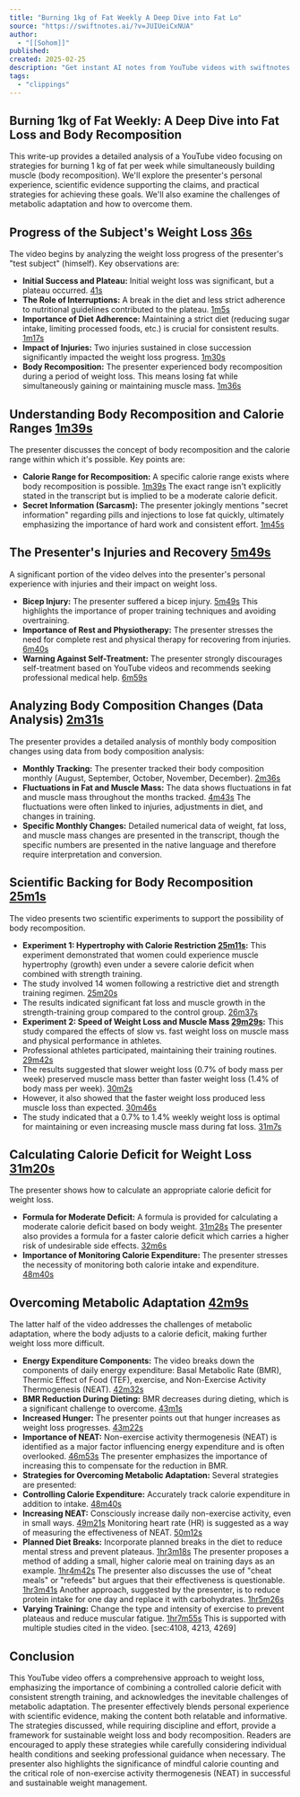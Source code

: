 ```yaml
---
title: "Burning 1kg of Fat Weekly A Deep Dive into Fat Lo"
source: "https://swiftnotes.ai/?v=JUIUeiCxNUA"
author:
  - "[[Sohom]]"
published:
created: 2025-02-25
description: "Get instant AI notes from YouTube videos with swiftnotes.ai. Our AI transcription and summarization tool helps you save time, study smarter, and never miss important details. Try it free no sign up needed!"
tags:
  - "clippings"
---
```

## Burning 1kg of Fat Weekly: A Deep Dive into Fat Loss and Body Recomposition

This write-up provides a detailed analysis of a YouTube video focusing on strategies for burning 1 kg of fat per week while simultaneously building muscle (body recomposition). We'll explore the presenter's personal experience, scientific evidence supporting the claims, and practical strategies for achieving these goals. We'll also examine the challenges of metabolic adaptation and how to overcome them.

## Progress of the Subject's Weight Loss [36s](https://youtu.be/JUIUeiCxNUA?t=36)

The video begins by analyzing the weight loss progress of the presenter's "test subject" (himself). Key observations are:

- **Initial Success and Plateau:** Initial weight loss was significant, but a plateau occurred. [41s](https://youtu.be/JUIUeiCxNUA?t=41)
- **The Role of Interruptions:** A break in the diet and less strict adherence to nutritional guidelines contributed to the plateau. [1m5s](https://youtu.be/JUIUeiCxNUA?t=65)
- **Importance of Diet Adherence:** Maintaining a strict diet (reducing sugar intake, limiting processed foods, etc.) is crucial for consistent results. [1m17s](https://youtu.be/JUIUeiCxNUA?t=77)
- **Impact of Injuries:** Two injuries sustained in close succession significantly impacted the weight loss progress. [1m30s](https://youtu.be/JUIUeiCxNUA?t=90)
- **Body Recomposition:** The presenter experienced body recomposition during a period of weight loss. This means losing fat while simultaneously gaining or maintaining muscle mass. [1m36s](https://youtu.be/JUIUeiCxNUA?t=96)

## Understanding Body Recomposition and Calorie Ranges [1m39s](https://youtu.be/JUIUeiCxNUA?t=99)

The presenter discusses the concept of body recomposition and the calorie range within which it's possible. Key points are:

- **Calorie Range for Recomposition:** A specific calorie range exists where body recomposition is possible. [1m39s](https://youtu.be/JUIUeiCxNUA?t=99) The exact range isn't explicitly stated in the transcript but is implied to be a moderate calorie deficit.
- **Secret Information (Sarcasm):** The presenter jokingly mentions "secret information" regarding pills and injections to lose fat quickly, ultimately emphasizing the importance of hard work and consistent effort. [1m45s](https://youtu.be/JUIUeiCxNUA?t=105)

## The Presenter's Injuries and Recovery [5m49s](https://youtu.be/JUIUeiCxNUA?t=349)

A significant portion of the video delves into the presenter's personal experience with injuries and their impact on weight loss.

- **Bicep Injury:** The presenter suffered a bicep injury. [5m49s](https://youtu.be/JUIUeiCxNUA?t=349) This highlights the importance of proper training techniques and avoiding overtraining.
- **Importance of Rest and Physiotherapy:** The presenter stresses the need for complete rest and physical therapy for recovering from injuries. [6m40s](https://youtu.be/JUIUeiCxNUA?t=400)
- **Warning Against Self-Treatment:** The presenter strongly discourages self-treatment based on YouTube videos and recommends seeking professional medical help. [6m59s](https://youtu.be/JUIUeiCxNUA?t=419)

## Analyzing Body Composition Changes (Data Analysis) [2m31s](https://youtu.be/JUIUeiCxNUA?t=151)

The presenter provides a detailed analysis of monthly body composition changes using data from body composition analysis:

- **Monthly Tracking:** The presenter tracked their body composition monthly (August, September, October, November, December). [2m36s](https://youtu.be/JUIUeiCxNUA?t=156)
- **Fluctuations in Fat and Muscle Mass:** The data shows fluctuations in fat and muscle mass throughout the months tracked. [4m43s](https://youtu.be/JUIUeiCxNUA?t=283) The fluctuations were often linked to injuries, adjustments in diet, and changes in training.
- **Specific Monthly Changes:** Detailed numerical data of weight, fat loss, and muscle mass changes are presented in the transcript, though the specific numbers are presented in the native language and therefore require interpretation and conversion.

## Scientific Backing for Body Recomposition [25m1s](https://youtu.be/JUIUeiCxNUA?t=1501)

The video presents two scientific experiments to support the possibility of body recomposition.

- **Experiment 1: Hypertrophy with Calorie Restriction [25m11s](https://youtu.be/JUIUeiCxNUA?t=1511):** This experiment demonstrated that women could experience muscle hypertrophy (growth) even under a severe calorie deficit when combined with strength training.
- The study involved 14 women following a restrictive diet and strength training regimen. [25m20s](https://youtu.be/JUIUeiCxNUA?t=1520)
- The results indicated significant fat loss and muscle growth in the strength-training group compared to the control group. [26m37s](https://youtu.be/JUIUeiCxNUA?t=1597)
- **Experiment 2: Speed of Weight Loss and Muscle Mass [29m29s](https://youtu.be/JUIUeiCxNUA?t=1769):** This study compared the effects of slow vs. fast weight loss on muscle mass and physical performance in athletes.
- Professional athletes participated, maintaining their training routines. [29m42s](https://youtu.be/JUIUeiCxNUA?t=1782)
- The results suggested that slower weight loss (0.7% of body mass per week) preserved muscle mass better than faster weight loss (1.4% of body mass per week). [30m2s](https://youtu.be/JUIUeiCxNUA?t=1802)
- However, it also showed that the faster weight loss produced less muscle loss than expected. [30m46s](https://youtu.be/JUIUeiCxNUA?t=1846)
- The study indicated that a 0.7% to 1.4% weekly weight loss is optimal for maintaining or even increasing muscle mass during fat loss. [31m7s](https://youtu.be/JUIUeiCxNUA?t=1867)

## Calculating Calorie Deficit for Weight Loss [31m20s](https://youtu.be/JUIUeiCxNUA?t=1880)

The presenter shows how to calculate an appropriate calorie deficit for weight loss.

- **Formula for Moderate Deficit:** A formula is provided for calculating a moderate calorie deficit based on body weight. [31m28s](https://youtu.be/JUIUeiCxNUA?t=1888) The presenter also provides a formula for a faster calorie deficit which carries a higher risk of undesirable side effects. [32m6s](https://youtu.be/JUIUeiCxNUA?t=1926)
- **Importance of Monitoring Calorie Expenditure:** The presenter stresses the necessity of monitoring both calorie intake and expenditure. [48m40s](https://youtu.be/JUIUeiCxNUA?t=2920)

## Overcoming Metabolic Adaptation [42m9s](https://youtu.be/JUIUeiCxNUA?t=2529)

The latter half of the video addresses the challenges of metabolic adaptation, where the body adjusts to a calorie deficit, making further weight loss more difficult.

- **Energy Expenditure Components:** The video breaks down the components of daily energy expenditure: Basal Metabolic Rate (BMR), Thermic Effect of Food (TEF), exercise, and Non-Exercise Activity Thermogenesis (NEAT). [42m32s](https://youtu.be/JUIUeiCxNUA?t=2552)
- **BMR Reduction During Dieting:** BMR decreases during dieting, which is a significant challenge to overcome. [43m1s](https://youtu.be/JUIUeiCxNUA?t=2581)
- **Increased Hunger:** The presenter points out that hunger increases as weight loss progresses. [43m22s](https://youtu.be/JUIUeiCxNUA?t=2602)
- **Importance of NEAT:** Non-exercise activity thermogenesis (NEAT) is identified as a major factor influencing energy expenditure and is often overlooked. [46m53s](https://youtu.be/JUIUeiCxNUA?t=2813) The presenter emphasizes the importance of increasing this to compensate for the reduction in BMR.
- **Strategies for Overcoming Metabolic Adaptation:** Several strategies are presented:
- **Controlling Calorie Expenditure:** Accurately track calorie expenditure in addition to intake. [48m40s](https://youtu.be/JUIUeiCxNUA?t=2920)
- **Increasing NEAT:** Consciously increase daily non-exercise activity, even in small ways. [49m21s](https://youtu.be/JUIUeiCxNUA?t=2961) Monitoring heart rate (HR) is suggested as a way of measuring the effectiveness of NEAT. [50m12s](https://youtu.be/JUIUeiCxNUA?t=3012)
- **Planned Diet Breaks:** Incorporate planned breaks in the diet to reduce mental stress and prevent plateaus. [1hr3m18s](https://youtu.be/JUIUeiCxNUA?t=3798) The presenter proposes a method of adding a small, higher calorie meal on training days as an example. [1hr4m42s](https://youtu.be/JUIUeiCxNUA?t=3882) The presenter also discusses the use of "cheat meals" or "refeeds" but argues that their effectiveness is questionable. [1hr3m41s](https://youtu.be/JUIUeiCxNUA?t=3821) Another approach, suggested by the presenter, is to reduce protein intake for one day and replace it with carbohydrates. [1hr5m26s](https://youtu.be/JUIUeiCxNUA?t=3926)
- **Varying Training:** Change the type and intensity of exercise to prevent plateaus and reduce muscular fatigue. [1hr7m55s](https://youtu.be/JUIUeiCxNUA?t=4075) This is supported with multiple studies cited in the video. \[sec:4108, 4213, 4269\]

## Conclusion

This YouTube video offers a comprehensive approach to weight loss, emphasizing the importance of combining a controlled calorie deficit with consistent strength training, and acknowledges the inevitable challenges of metabolic adaptation. The presenter effectively blends personal experience with scientific evidence, making the content both relatable and informative. The strategies discussed, while requiring discipline and effort, provide a framework for sustainable weight loss and body recomposition. Readers are encouraged to apply these strategies while carefully considering individual health conditions and seeking professional guidance when necessary. The presenter also highlights the significance of mindful calorie counting and the critical role of non-exercise activity thermogenesis (NEAT) in successful and sustainable weight management.
